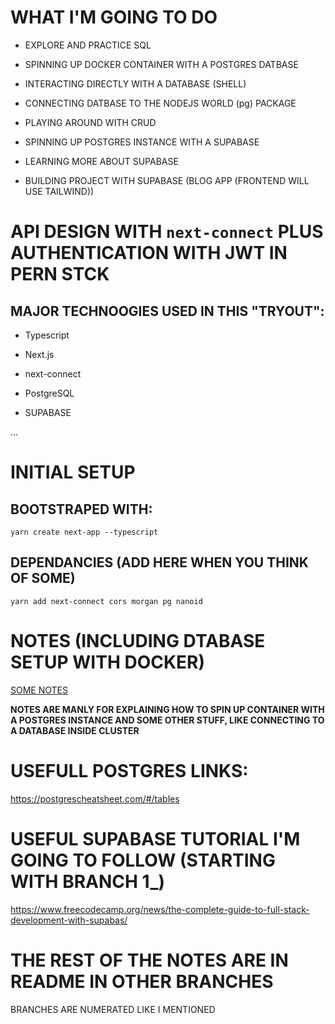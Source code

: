 # WHAT I'M GOING TO DO

- EXPLORE AND PRACTICE SQL

- SPINNING UP DOCKER CONTAINER WITH A POSTGRES DATBASE

- INTERACTING DIRECTLY WITH A DATABASE (SHELL)

- CONNECTING DATBASE TO THE NODEJS WORLD (pg) PACKAGE

- PLAYING AROUND WITH CRUD

- SPINNING UP POSTGRES INSTANCE WITH A SUPABASE

- LEARNING MORE ABOUT SUPABASE

- BUILDING PROJECT WITH SUPABASE (BLOG APP (FRONTEND WILL USE TAILWIND))

# API DESIGN WITH `next-connect` PLUS AUTHENTICATION WITH JWT IN PERN STCK

## MAJOR TECHNOOGIES USED IN THIS "TRYOUT":

- Typescript

- Next.js

- next-connect

- PostgreSQL

- SUPABASE

...

# INITIAL SETUP

## BOOTSTRAPED WITH:

```
yarn create next-app --typescript
```

## DEPENDANCIES (ADD HERE WHEN YOU THINK OF SOME)

`yarn add next-connect cors morgan pg nanoid`

# NOTES (INCLUDING DTABASE SETUP WITH DOCKER)

[SOME NOTES](/__NOTES/)

**NOTES ARE MANLY FOR EXPLAINING HOW TO SPIN UP CONTAINER WITH A POSTGRES INSTANCE AND SOME OTHER STUFF, LIKE CONNECTING TO A DATABASE INSIDE CLUSTER**

# USEFULL POSTGRES LINKS:

<https://postgrescheatsheet.com/#/tables>

# USEFUL SUPABASE TUTORIAL I'M GOING TO FOLLOW (STARTING WITH BRANCH 1_)

<https://www.freecodecamp.org/news/the-complete-guide-to-full-stack-development-with-supabas/>

# THE REST OF THE NOTES ARE IN README IN OTHER BRANCHES

BRANCHES ARE NUMERATED LIKE I MENTIONED
